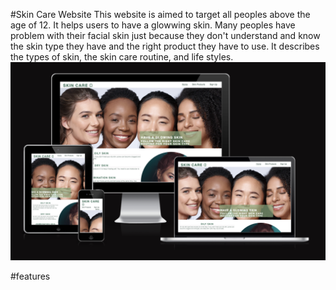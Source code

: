 #Skin Care Website
This website is aimed to target all peoples above the age of 12. It helps users to have a glowwing skin. Many peoples have problem with their facial skin just because they don't understand and know the skin type they have and the right product they have to use. It describes the types of skin, the skin care routine, and life styles.
<img src="assets/images/res.jpg" alt="screenshoot">

#features
